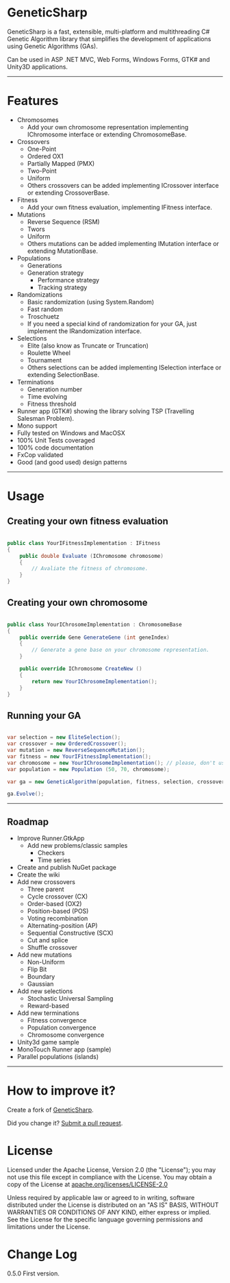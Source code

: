 GeneticSharp
===========

GeneticSharp is a fast, extensible, multi-platform and multithreading C# Genetic Algorithm library that simplifies the development of applications using Genetic Algorithms (GAs).

Can be used in ASP .NET MVC, Web Forms, Windows Forms, GTK# and Unity3D applications.

--------

Features
===
 - Chromosomes
   - Add your own chromosome representation implementing IChromosome interface or extending ChromosomeBase.  
 - Crossovers
   - One-Point
   - Ordered OX1
   - Partially Mapped (PMX)
   - Two-Point
   - Uniform
   - Others crossovers can be added implementing ICrossover interface or extending CrossoverBase.    
 - Fitness
   - Add your own fitness evaluation, implementing IFitness interface.
 - Mutations
   - Reverse Sequence (RSM)
   - Twors
   - Uniform	
   - Others mutations can be added implementing IMutation interface or extending MutationBase.
 - Populations
   - Generations
   - Generation strategy
     - Performance strategy
     - Tracking strategy  
 - Randomizations
   - Basic randomization (using System.Random)
   - Fast random
   - Troschuetz
   - If you need a special kind of randomization for your GA, just implement the IRandomization interface.
 - Selections
   - Elite (also know as Truncate or Truncation)
   - Roulette Wheel
   - Tournament  
   - Others selections can be added implementing ISelection interface or extending SelectionBase. 
 - Terminations
   - Generation number
   - Time evolving
   - Fitness threshold  
 - Runner app (GTK#) showing the library solving TSP (Travelling Salesman Problem). 
 - Mono support
 - Fully tested on Windows and MacOSX
 - 100% Unit Tests coveraged 
 - 100% code documentation
 - FxCop validated
 - Good (and good used) design patterns  

--------


Usage
===

Creating your own fitness evaluation 
---
```csharp

public class YourIFitnessImplementation : IFitness
{  
	public double Evaluate (IChromosome chromosome)
	{
		// Avaliate the fitness of chromosome.
	}
}

```

Creating your own chromosome 
---
```csharp

public class YourIChrosomeImplementation : ChromosomeBase
{
	public override Gene GenerateGene (int geneIndex)
	{
		// Generate a gene base on your chromosome representation.
	}

	public override IChromosome CreateNew ()
	{
		return new YourIChrosomeImplementation();
	}
}

```

Running your GA 
---
```csharp

var selection = new EliteSelection();
var crossover = new OrderedCrossover();
var mutation = new ReverseSequenceMutation();
var fitness = new YourIFitnessImplementation();
var chromosome = new YourIChrosomeImplementation(); // please, don't use names like that ;)
var population = new Population (50, 70, chromosome);

var ga = new GeneticAlgorithm(population, fitness, selection, crossover, mutation);

ga.Evolve();

```

--------

Roadmap
--------
 - Improve Runner.GtkApp
   - Add new problems/classic samples
      - Checkers 
	  - Time series   
 - Create and publish NuGet package
 - Create the wiki
 - Add new crossovers
   - Three parent
   - Cycle crossover (CX)
   - Order-based (OX2)
   - Position-based (POS)
   - Voting recombination
   - Alternating-position (AP)
   - Sequential Constructive (SCX) 
   - Cut and splice 
   - Shuffle crossover
 - Add new mutations
   - Non-Uniform
   - Flip Bit
   - Boundary
   - Gaussian 
 - Add new selections
   - Stochastic Universal Sampling 
   - Reward-based
 - Add new terminations
   - Fitness convergence 
   - Population convergence
   - Chromosome convergence   
 - Unity3d game sample
 - MonoTouch Runner app (sample)
 - Parallel populations (islands)
 
--------

How to improve it?
======

Create a fork of [GeneticSharp](https://github.com/giacomelli/GeneticSharp/fork). 

Did you change it? [Submit a pull request](https://github.com/giacomelli/GeneticSharp/pull/new/master).


License
======

Licensed under the Apache License, Version 2.0 (the "License"); you may not use this file except in compliance with the License. You may obtain a copy of the License at [apache.org/licenses/LICENSE-2.0](http://apache.org/licenses/LICENSE-2.0)

Unless required by applicable law or agreed to in writing, software distributed under the License is distributed on an "AS IS" BASIS, WITHOUT WARRANTIES OR CONDITIONS OF ANY KIND, either express or implied. See the License for the specific language governing permissions and limitations under the License.


Change Log
======
0.5.0 First version.
